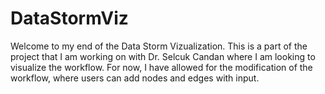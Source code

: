 # DataStormViz
Welcome to my end of the Data Storm Vizualization. This is a part of the project that I am working on with Dr. Selcuk Candan where I am looking to visualize the workflow. For now, I have allowed for the modification of the workflow, where users can add nodes and edges with input.

